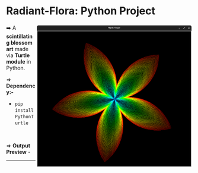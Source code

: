 # Radiant-Flora:  Python Project

<img align="right" alt="Coding" width="425" src="https://raw.githubusercontent.com/Xenometon/Mystic-flower/main/preview.png"> 

➡️ A **scintillating blossom art** made via **Turtle module** in Python.

⇒ **Dependency:-**

- `pip install PythonTurtle`
<br>

⇒ **Output Preview** -






-----------------------------
